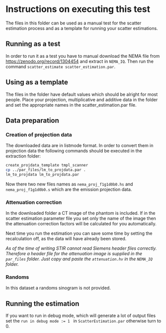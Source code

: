 # Instructions on executing this test

The files in this folder can be used as a manual test for the scatter estimation process and as a template for running your scatter estimations.

## Running as a test

In order to run it as a test you have to manual download the NEMA file from https://zenodo.org/record/1304454 and extract in ```NEMA_IQ```. Then run the command ```scatter_estimate scatter_estimation.par```. 

## Using as a template

The files in the folder have default values which should be alright for most people. Place your projection, multiplicative and additive data in the folder and set the appropriate names in the scatter_estimation.par file. 

## Data preparation

### Creation of projection data

The downloaded data are in listmode format. In order to convert them in projection data the following commands should be executed in the extraction folder: 

```bash
create_projdata_template tmpl_scanner
cp ../par_files/lm_to_projdata.par . 
lm_to_projdata lm_to_projdata.par
```

Now there two new files names as ```nema_proj_f1g1d0b0.hs``` and ```nema_proj_f1g1d0b0.s``` which are the emission projection data.

### Attenuation correction

In the downloaded folder a CT image of the phantom is included. If in the scatter estimation parameter file you set only the name of the image then the attenuation correction factors will be calculated for you automatically. 

Next time you run the estimation you can save some time by setting the recalculation off, as the data will have already been stored.

*As of the time of writing STIR cannot read Siemens header files correctly. Therefore a header file for the attenuation image is supplied in the ```par_files``` folder. Just copy and paste the ```attenuation.hv``` in the ```NEMA_IQ``` folder.* 

### Randoms 

In this dataset a randoms sinogram is not provided.

## Running the estimation

If you want to run in debug mode, which will generate a lot of output files set the ```run in debug mode := 1 ``` in ```ScatterEstimation.par``` otherwise turn to 0. 